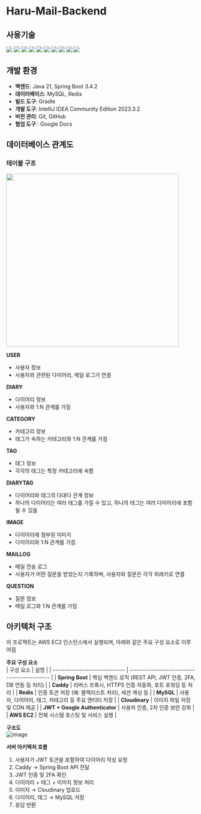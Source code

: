 # Haru-Mail-Backend

## 사용기술
<img src="https://img.shields.io/badge/java-007396?style=for-the-badge&logo=java&logoColor=white"> <img src="https://img.shields.io/badge/mysql-4479A1?style=for-the-badge&logo=mysql&logoColor=white">
<img src="https://img.shields.io/badge/springboot-6DB33F?style=for-the-badge&logo=springboot&logoColor=white">
<img src="https://img.shields.io/badge/gradle-02303A?style=for-the-badge&logo=gradle&logoColor=white">
<img src="https://img.shields.io/badge/redis-FF4438?style=for-the-badge&logo=redis&logoColor=white">
<img src="https://img.shields.io/badge/caddy-1F88C0?style=for-the-badge&logo=caddy&logoColor=white">
<img src="https://img.shields.io/badge/amazonec2-FF9900?style=for-the-badge&logo=amazonec2&logoColor=white">
<img src="https://img.shields.io/badge/cloudinary-3448C5?style=for-the-badge&logo=cloudinary&logoColor=white">
<img src="https://img.shields.io/badge/jsonwebtokens-000000?style=for-the-badge&logo=jsonwebtokens&logoColor=white">
<img src="https://img.shields.io/badge/googleauthenticator-4285F4?style=for-the-badge&logo=googleauthenticator&logoColor=white"> 

## 개발 환경
- **백엔드**: Java 21, Spring Boot 3.4.2
- **데이터베이스**: MySQL, Redis
- **빌드 도구**: Gradle
- **개발 도구**: IntelliJ IDEA Community Edition 2023.3.2
- **버전 관리**: Git, GitHub
- **협업 도구** : Google Docs  
  
## 데이터베이스 관계도

### 테이블 구조
<img src="img_1.png" width="460"/>

**USER**
- 사용자 정보
- 사용자와 관련된 다이어리, 메일 로그가 연결

**DIARY**
- 다이어리 정보
- 사용자와 1:N 관계를 가짐

**CATEGORY**
- 카테고리 정보
- 태그가 속하는 카테고리와 1:N 관계를 가짐

**TAG**
- 태그 정보
- 각각의 태그는 특정 카테고리에 속함

**DIARYTAG**
- 다이어리와 태그의 다대다 관계 정보
- 하나의 다이어리는 여러 태그를 가질 수 있고, 하나의 태그는 여러 다이어리에 포함될 수 있음

**IMAGE**
- 다이어리에 첨부된 이미지
- 다이어리와 1:N 관계를 가짐

**MAILLOG**
- 메일 전송 로그
- 사용자가 어떤 질문을 받았는지 기록하며, 사용자와 질문은 각각 외래키로 연결

**QUESTION**
- 질문 정보
- 메일 로그와 1:N 관계를 가짐


## 아키텍처 구조
이 프로젝트는 AWS EC2 인스턴스에서 실행되며, 아래와 같은 주요 구성 요소로 이루어짐 

**주요 구성 요소**  
| 구성 요소                          | 설명                                            |
| ------------------------------ | --------------------------------------------- |
| **Spring Boot**                | 핵심 백엔드 로직 (REST API, JWT 인증, 2FA, DB 연동 등 처리) |
| **Caddy**                      | 리버스 프록시, HTTPS 인증 자동화, 포트 포워딩 등 처리            |
| **Redis**                      | 인증 토큰 저장 (예: 블랙리스트 처리), 세션 캐싱 등               |
| **MySQL**                      | 사용자, 다이어리, 태그, 카테고리 등 주요 엔티티 저장               |
| **Cloudinary**                 | 이미지 파일 저장 및 CDN 제공                            |
| **JWT + Google Authenticator** | 사용자 인증, 2차 인증 보안 강화                           |
| **AWS EC2**                    | 전체 시스템 호스팅 및 서비스 실행                           |


**구조도**  
![image](https://github.com/user-attachments/assets/25a19163-2ac0-4e96-beee-c7573ff933f6)


**서버 아키텍처 흐름**  
1. 사용자가 JWT 토큰을 포함하여 다이어리 작성 요청
2. Caddy → Spring Boot API 전달
3. JWT 인증 및 2FA 확인
4. 다이어리 + 태그 + 이미지 정보 처리
5. 이미지 → Cloudinary 업로드
6. 다이어리, 태그 → MySQL 저장
7. 응답 반환
